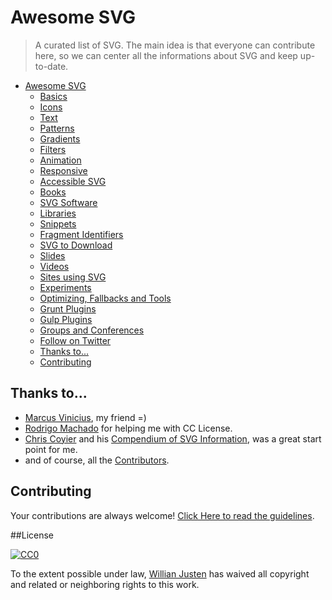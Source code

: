 # Awesome SVG

> A curated list of SVG. The main idea is that everyone can contribute here, so we can center all the informations about SVG and keep up-to-date.

- [Awesome SVG](#awesome-svg)
	- [Basics](topics/Basics.md)
	- [Icons](topics/Icons.md)
	- [Text](topics/Text.md)
	- [Patterns](topics/Patterns.md)
	- [Gradients](topics/Gradientsg.md)
	- [Filters](topics/Filters.md)
	- [Animation](topics/Animation.md)
	- [Responsive](topics/Responsive.md)
	- [Accessible SVG](topics/Accessibility.md)
	- [Books](topics/Books.md)
	- [SVG Software](topics/Softwares.md)
	- [Libraries](topics/Libraries.md)
	- [Snippets](topics/Snippets.md)
	- [Fragment Identifiers](topics/Fragments.md)
	- [SVG to Download](topics/Downloads.md)
	- [Slides](topics/Slides.md)
	- [Videos](topics/Videos.md)
	- [Sites using SVG](topics/Sites-using-svg.md)
	- [Experiments](topics/Experiments.md)
	- [Optimizing, Fallbacks and Tools](topics/Optimization.md)
	- [Grunt Plugins](topics/Grunt-plugins.md)
	- [Gulp Plugins](topics/Gulp-plugins.md)
	- [Groups and Conferences](topics/Groups.md)
	- [Follow on Twitter](topics/Follow-on-twitter.md)
	- [Thanks to...](#thanks-to)
	- [Contributing](#contributing)

## Thanks to...

* [Marcus Vinicius](https://github.com/mvfsilva), my friend =)
* [Rodrigo Machado](https://github.com/rcmachado) for helping me with CC License.
* [Chris Coyier](http://chriscoyier.net/) and his [Compendium of SVG Information](http://css-tricks.com/mega-list-svg-information/), was a great start point for me.
* and of course, all the [Contributors](https://github.com/willianjusten/awesome-svg/graphs/contributors).


## Contributing

Your contributions are always welcome! [Click Here to read the guidelines](https://github.com/willianjusten/awesome-svg/blob/master/contributing.md).

##License

[![CC0](https://i.creativecommons.org/l/by/4.0/88x31.png)](http://creativecommons.org/licenses/by/4.0/)

To the extent possible under law, [Willian Justen](http://github.com/willianjusten) has waived all copyright and related or neighboring rights to this work.
